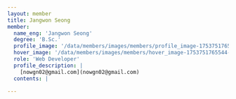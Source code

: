 ```yaml
--- 
layout: member 
title: Jangwon Seong 
member:
  name_eng: 'Jangwon Seong'
  degree: 'B.Sc.'
  profile_image: '/data/members/images/members/profile_image-1753751765534-308066738.jpg'
  hover_image: '/data/members/images/members/hover_image-1753751765544-542049330.jpg'
  role: 'Web Developer'
  profile_description: |
    [nowgn02@gmail.com](nowgn02@gmail.com)
  contents: |
    
--- 
```

